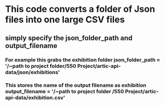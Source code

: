 # This code converts a folder of Json files into one large CSV files

##  simply specify the  json_folder_path  and output_filename
### For example this grabs the exhibition folder  json_folder_path = '/~path to project folder/550 Project/artic-api-data/json/exhibitions'
### This stores the name of the  output filename as exhibition output_filename = '/~path to project folder /550 Project/artic-api-data/exhibition.csv'